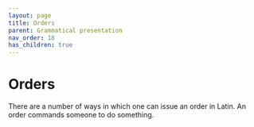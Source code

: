 ```yaml
---
layout: page
title: Orders
parent: Grammatical presentation
nav_order: 18
has_children: true
---
```


# Orders

There are a number of ways in which one can issue an order in Latin. An order commands someone to do something.
